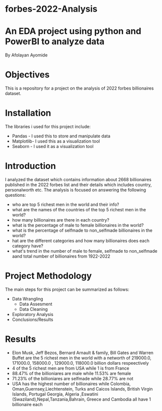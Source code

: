 # forbes-2022-Analysis
# An EDA project using python and PowerBI to analyze data

By Afolayan Ayomide

# Objectives
This is a repository for a project on the analysis of 2022 forbes billionaires dataset.

# Installation

The libraries i used for this project include:

* Pandas - I used this to store and manipulate data
* Matplotlib- I used this as a visualization tool
* Seaborn - I used it as a visualization tool

# Introduction

I analyzed the dataset which contains information about 2668 billionaires published in the 2022 forbes list and their details which includes country, personalworth etc.
The analysis is focused on answering the following questions:

* who are top 5 richest men in the world and their info?
* what are the names of the countries of the top 5 richest men in the world?
* how many billionaires are there in each country?
* what is the percentage of male to female billionaires in the world?
* what is the percentage of selfmade to non_selfmade billionaires in the world?
*  hat are the different categories and how many billionaires does each category have?
* what's trend in the number of male to female, selfmade to non_selfmade aand total number of billionaires from 1922-2022

# Project Methodology

The main steps for this project can be summarized as follows:
* Data Wrangling
    * Data Assesment
    * Data Cleaning 
* Exploratory Analysis
* Conclusions/Results

# Results

* Elon Musk, Jeff Bezos, Bernard Arnault & family, Bill Gates and Warren Buffet are the 5 richest men in the world with a networth of 	219000.0, 171000.0, 158000.0	, 129000.0, 118000.0 billion dollars respeectively
*  4 of the 5 richest men are from USA while 1 is from France
*  88.47% of the billioniares are male while 11.53% are female
*  71.23% of the billioniares are selfmade while 28.77% are not
*  USA has the highest number of billionaires while Colombia, Oman,Guernsey,Liechtenstein, Turks and Caicos Islands, British Virgin Islands, Portugal              Georgia, Algeria ,Eswatini (Swaziland),Nepal,Tanzania,Bahrain, Greece and Cambodia all have 1 billionaire each
